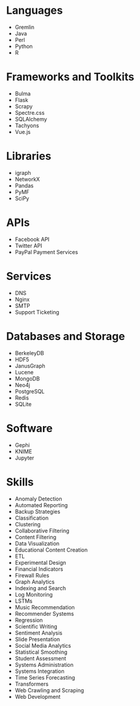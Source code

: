 # Languages

- Gremlin
- Java
- Perl
- Python
- R

# Frameworks and Toolkits

- Bulma
- Flask
- Scrapy
- Spectre.css
- SQLAlchemy
- Tachyons
- Vue.js

# Libraries

- igraph
- NetworkX
- Pandas
- PyMF
- SciPy

# APIs

- Facebook API
- Twitter API
- PayPal Payment Services

# Services

- DNS
- Nginx
- SMTP
- Support Ticketing

# Databases and Storage

- BerkeleyDB
- HDF5
- JanusGraph
- Lucene
- MongoDB
- Neo4j
- PostgreSQL
- Redis
- SQLite

# Software

- Gephi
- KNIME
- Jupyter

# Skills

- Anomaly Detection
- Automated Reporting
- Backup Strategies
- Classification
- Clustering
- Collaborative Filtering
- Content Filtering
- Data Visualization
- Educational Content Creation
- ETL
- Experimental Design
- Financial Indicators
- Firewall Rules
- Graph Analytics
- Indexing and Search
- Log Monitoring
- LSTMs
- Music Recommendation
- Recommender Systems
- Regression
- Scientific Writing
- Sentiment Analysis
- Slide Presentation
- Social Media Analytics
- Statistical Smoothing
- Student Assessment
- Systems Administration
- Systems Integration
- Time Series Forecasting
- Transformers
- Web Crawling and Scraping
- Web Development
